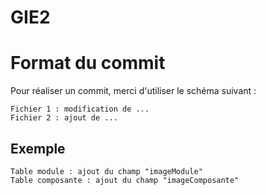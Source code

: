 # GIE2

# Format du commit
Pour réaliser un commit, merci d'utiliser le schéma suivant : 
```
Fichier 1 : modification de ...
Fichier 2 : ajout de ...
```
## Exemple
```
Table module : ajout du champ "imageModule"
Table composante : ajout du champ "imageComposante"
```
